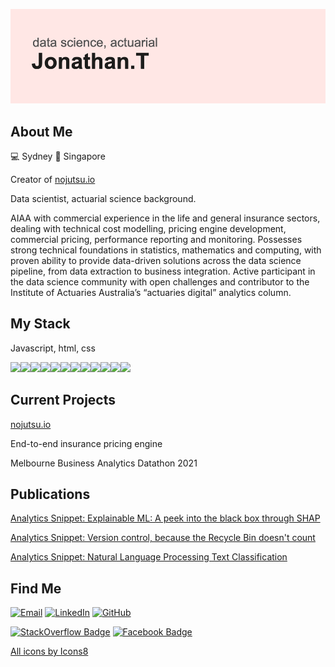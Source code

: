 ![profile_banner](/header.png)

## About Me

:computer: Sydney
:baby: Singapore

Creator of [nojutsu.io](https://nojutsu.io)


Data scientist, actuarial science background.

AIAA with commercial experience in the life and general insurance sectors, dealing with technical cost modelling, pricing engine development, commercial pricing, performance reporting and monitoring. Possesses strong technical foundations in statistics, mathematics and computing, with proven ability to provide data-driven solutions across the data science pipeline, from data extraction to business integration. Active participant in the data science community with open challenges and contributor to the Institute of Actuaries Australia’s “actuaries digital” analytics column. 

## My Stack
Javascript, html, css

<img src="https://img.icons8.com/color/30/000000/python--v1.png"/><img src="https://img.icons8.com/ultraviolet/30/000000/xbox-r.png"/><img src="https://img.icons8.com/color/30/000000/nodejs.png"/><img src="https://img.icons8.com/color/30/000000/visual-studio-code-2019.png"/><img src="https://img.icons8.com/color/30/000000/mongodb.png"/><img src="https://img.icons8.com/fluent/30/000000/snowflake.png"/><img src="https://img.icons8.com/color/30/000000/microsoft-sql-server.png"/><img src="https://img.icons8.com/color/30/000000/bootstrap.png"/><img src="https://img.icons8.com/color/30/000000/git.png"/><img src="https://img.icons8.com/color/30/000000/html-5--v2.png"/><img src="https://img.icons8.com/color/30/000000/css3.png"/><img src="https://img.icons8.com/color/30/000000/javascript--v1.png"/>

## Current Projects

[nojutsu.io](https://nojutsu.io)

End-to-end insurance pricing engine

Melbourne Business Analytics Datathon 2021

## Publications
[Analytics Snippet: Explainable ML: A peek into the black box through SHAP](https://www.actuaries.digital/2021/02/05/explainable-ml-a-peek-into-the-black-box-through-shap/)

[Analytics Snippet: Version control, because the Recycle Bin doesn't count](https://www.actuaries.digital/2019/04/17/analytics-snippet-version-control-because-the-recycle-bin-doesnt-count/)

[Analytics Snippet: Natural Language Processing Text Classification](https://www.actuaries.digital/2018/11/20/analytics-snippet-natural-language-processing-text-classification/)
## Find Me

<p align="left">
<a href="mailto:jtsw1990@gmail.com" target="_blank"><img src="https://img.shields.io/badge/-Gmail-c14438?style=flat-square&logo=Gmail&logoColor=white" alt="Email"></a>
<a href="https://www.linkedin.com/in/jonathan-tan-33a8169b/" target="_blank"><img src="https://img.shields.io/badge/LinkedIn-%230077B5.svg?&style=flat-square&logo=linkedin&logoColor=white" alt="LinkedIn"></a>
<a href="https://github.com/jtsw1990/" target="_blank"><img src="https://img.shields.io/badge/-GitHub-181717?style=flat-square&logo=github" alt="GitHub"></a>
</p>

[![StackOverflow Badge](https://img.shields.io/badge/-jtsw1990-FE7A16?style=flat-square&logo=Stack%20Overflow&logoColor=white&link=https://stackoverflow.com/users/10534991/jtsw1990)](https://stackoverflow.com/users/10534991/jtsw1990)
[![Facebook Badge](https://img.shields.io/badge/-Facebook-3b5998?style=flat-square&labelColor=3b5998&logo=facebook&logoColor=white&link=https://www.facebook.com/jtsw1990/)](https://www.facebook.com/jtsw1990/)


<a href="https://icons8.com/icon/13441/python">All icons by Icons8</a>

